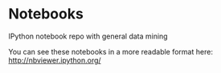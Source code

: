 Notebooks
=========

IPython notebook repo with general data mining 

You can see these notebooks in a more readable format here:
http://nbviewer.ipython.org/